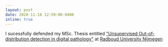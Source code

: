 ```yaml
---
layout: post
date: 2020-11-10 12:59:00-0400
inline: true
---
```


I sucessfully defended my MSc. Thesis entitled <a href="https://www.ru.nl/publish/pages/769526/msc_thesis_gabriel_raya.pdf" target="blank">"Unsupervised Out-of-distribution detection in digital pathology"</a> at <a href="https://www.ru.nl/english/" target="blank">Radboud University Nijmegen</a>
